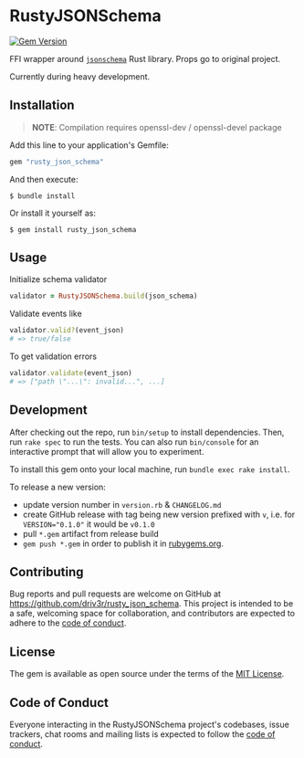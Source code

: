 # RustyJSONSchema

[![Gem Version](https://badge.fury.io/rb/rusty_json_schema.svg)](https://badge.fury.io/rb/rusty_json_schema)

FFI wrapper around [`jsonschema`](https://github.com/Stranger6667/jsonschema-rs) Rust library. Props go to original project.

Currently during heavy development.

## Installation

> **NOTE**: Compilation requires openssl-dev / openssl-devel package

Add this line to your application's Gemfile:

```ruby
gem "rusty_json_schema"
```

And then execute:

```
$ bundle install
```

Or install it yourself as:

```
$ gem install rusty_json_schema
```

## Usage

Initialize schema validator

```ruby
validator = RustyJSONSchema.build(json_schema)
```

Validate events like

```ruby
validator.valid?(event_json)
# => true/false
```

To get validation errors

```ruby
validator.validate(event_json)
# => ["path \"...\": invalid...", ...]
```

## Development

After checking out the repo, run `bin/setup` to install dependencies. Then, run `rake spec` to run the tests. You can also run `bin/console` for an interactive prompt that will allow you to experiment.

To install this gem onto your local machine, run `bundle exec rake install`.

To release a new version:

- update version number in `version.rb` & `CHANGELOG.md`
- create GitHub release with tag being new version prefixed with `v`, i.e. for `VERSION="0.1.0"` it would be `v0.1.0`
- pull `*.gem` artifact from release build
- `gem push *.gem` in order to publish it in [rubygems.org](https://rubygems.org).

## Contributing

Bug reports and pull requests are welcome on GitHub at https://github.com/driv3r/rusty_json_schema. This project is intended to be a safe, welcoming space for collaboration, and contributors are expected to adhere to the [code of conduct](https://github.com/driv3r/rusty_json_schema/blob/master/CODE_OF_CONDUCT.md).

## License

The gem is available as open source under the terms of the [MIT License](https://opensource.org/licenses/MIT).

## Code of Conduct

Everyone interacting in the RustyJSONSchema project's codebases, issue trackers, chat rooms and mailing lists is expected to follow the [code of conduct](https://github.com/driv3r/rusty_json_schema/blob/master/CODE_OF_CONDUCT.md).
